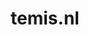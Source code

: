 ---
layout: post
title:  "temis.nl"
internal_url:  "/dutchgov/temis.nl.html"
categories: dutchgov
---